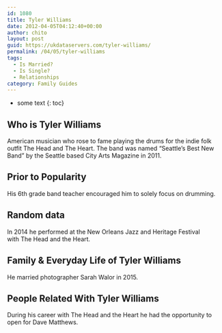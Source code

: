 ```yaml
---
id: 1080
title: Tyler Williams
date: 2012-04-05T04:12:40+00:00
author: chito
layout: post
guid: https://ukdataservers.com/tyler-williams/
permalink: /04/05/tyler-williams
tags:
  - Is Married?
  - Is Single?
  - Relationships
category: Family Guides
---
```


* some text
{: toc}
          
          
## Who is  Tyler Williams
                  
                  
                  
American musician who rose to fame playing the drums for the indie folk outfit The Head and The Heart. The band was named &#8220;Seattle&#8217;s Best New Band&#8221; by the Seattle based City Arts Magazine in 2011.
                  
                
                
                
## Prior to Popularity 
                  
                  
                  
His 6th grade band teacher encouraged him to solely focus on drumming.
                  
                
                
                
## Random data 
                  
                  
                  
In 2014 he performed at the New Orleans Jazz and Heritage Festival with The Head and the Heart.
                  
                
                
                
## Family & Everyday Life of Tyler Williams
                  
                  
                  
He married photographer Sarah Walor in 2015.
                  
                
                
                
## People Related With  Tyler Williams
                  
                  
                  
During his career with The Head and the Heart he had the opportunity to open for Dave Matthews. 
                  
                
              
            
          
          
          
    
    
  
